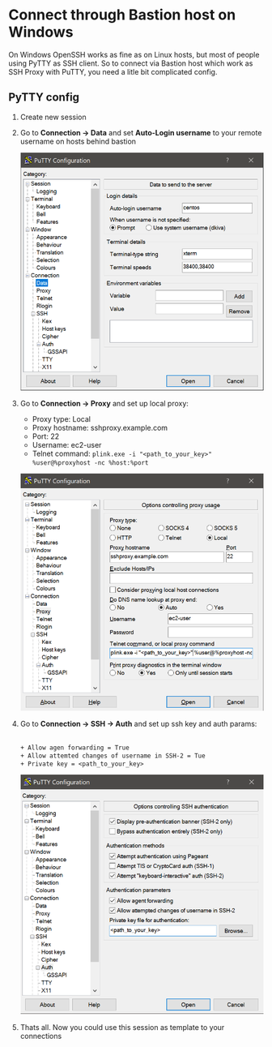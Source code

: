 # Connect through Bastion host on Windows

On Windows OpenSSH works as fine as on Linux hosts, but most of people using PyTTY as SSH client. So to connect via Bastion host which work as SSH Proxy with PuTTY, you need a litle bit complicated config.

## PyTTY config

1. Create new session

2. Go to **Connection -> Data** and set **Auto-Login username** to your remote username on hosts behind bastion

    ![Data](img/putty1.png)

3. Go to **Connection -> Proxy** and set up local proxy:

    * Proxy type: Local
    * Proxy hostname: sshproxy.example.com
    * Port: 22
    * Username: ec2-user
    * Telnet command: ```plink.exe -i "<path_to_your_key>" %user@%proxyhost -nc %host:%port```


    ![Proxy](img/putty2.png)

4. Go to **Connection -> SSH -> Auth** and set up ssh key and auth params:

    ```

    + Allow agen forwarding = True
    + Allow attemted changes of username in SSH-2 = Tue
    + Private key = <path_to_your_key>
    
    ```

    ![Auth](img/putty3.png) 

5. Thats all. Now you could use this session as template to your connections
